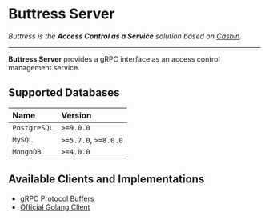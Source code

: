 # Buttress Server

_Buttress is the __Access Control as a Service__ solution based on [Casbin][anchor-casbin]._

---

__Buttress Server__ provides a gRPC interface as an access control management service.

## Supported Databases

| Name         | Version                |
| :----------- | :--------------------- |
| `PostgreSQL` | `>=9.0.0`              |
| `MySQL`      | `>=5.7.0`, `>=8.0.0`   |
| `MongoDB`    | `>=4.0.0`              |

## Available Clients and Implementations

- [gRPC Protocol Buffers][anchor-br-protos]
- [Official Golang Client][anchor-brc-go]

[anchor-casbin]: https://casbin.org
[anchor-br-protos]: https://github.com/merajsahebdar/buttress-implementation-go
[anchor-brc-go]: https://github.com/merajsahebdar/buttress-client-go
